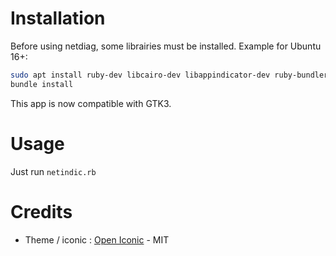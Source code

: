 # Installation

Before using netdiag, some librairies must be installed. Example for Ubuntu 16+:

```bash
sudo apt install ruby-dev libcairo-dev libappindicator-dev ruby-bundler ruby-gt3
bundle install
```

This app is now compatible with GTK3.

# Usage

Just run `netindic.rb`

# Credits
* Theme / iconic : [Open Iconic](https://github.com/iconic/open-iconic) - MIT 
